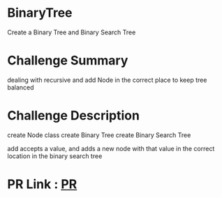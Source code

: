 # BinaryTree
Create a Binary Tree and Binary Search Tree 

# Challenge Summary
dealing with recursive and add Node in the correct place to keep tree balanced

# Challenge Description
  create Node class create Binary Tree create Binary Search Tree

   add
   accepts a value, and adds a new node with that value in the correct location in the binary search tree

# PR Link : [PR](https://github.com/hind-hb/data-structures-and-algorithms2/pull/15/commits/a27010f9b27358b117f553497b3332f9f171344e)
